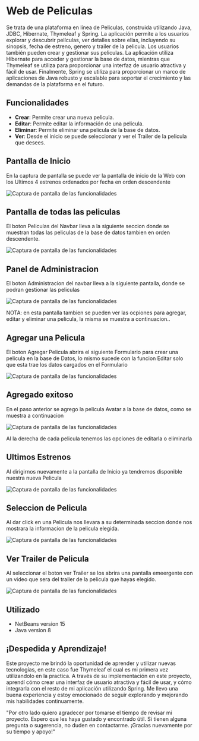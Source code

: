 <h1>Web de Peliculas</h1>

<p>Se trata de una plataforma en línea de Peliculas, construida utilizando Java, JDBC, Hibernate, Thymeleaf y Spring.
La aplicación permite a los usuarios explorar y descubrir películas, ver detalles sobre ellas, incluyendo su sinopsis, fecha de estreno, genero y trailer de la pelicula.
Los usuarios también pueden crear y gestionar sus peliculas. La aplicación utiliza Hibernate para acceder y gestionar la base de datos, mientras que Thymeleaf se utiliza para proporcionar una interfaz de usuario atractiva y fácil de usar. 
Finalmente, Spring se utiliza para proporcionar un marco de aplicaciones de Java robusto y escalable para soportar el crecimiento y las demandas de la plataforma en el futuro.</p>

<h2>Funcionalidades</h2>

<ul>
  <li><strong>Crear</strong>: Permite crear una nueva pelicula.</li>
  <li><strong>Editar</strong>: Permite editar la información de una pelicula.</li>
  <li><strong>Eliminar</strong>: Permite eliminar una pelicula de la base de datos.</li>
  <li><strong>Ver</strong>: Desde el inicio se puede seleccionar y ver el Trailer de la pelicula que desees.</li>
</ul>

<h2>Pantalla de Inicio</h2>
<p>En la captura de pantalla se puede ver la pantalla de inicio de la Web con los Ultimos 4 estrenos ordenados por fecha en orden descendente</p>
<img src="https://res.cloudinary.com/dkm0hdlgz/image/upload/v1676156369/webTrailer/movie-inicio_g0uxhx.png" alt="Captura de pantalla de las funcionalidades">



<h2>Pantalla de todas las peliculas</h2>
<p> El boton Peliculas del Navbar lleva a la siguiente seccion donde se muestran todas las peliculas de la base de datos tambien en orden descendente.</p>
<img src="https://res.cloudinary.com/dkm0hdlgz/image/upload/v1676156369/webTrailer/movie-todaslaspeliculas_ckod6u.png" alt="Captura de pantalla de las funcionalidades">


<h2>Panel de Administracion</h2>
<p>El boton Administracion del navbar lleva a la siguiente pantalla, donde se podran gestionar las peliculas</p>

<img src="https://res.cloudinary.com/dkm0hdlgz/image/upload/v1676156371/webTrailer/movie-administracion_qyxl2g.png" alt="Captura de pantalla de las funcionalidades">
<p>NOTA: en esta pantalla tambien se pueden ver las ocpiones para agregar, editar y eliminar una pelicula, la misma se muestra a continuacion..</p>

<h2>Agregar una Pelicula</h2>
<p>El boton Agregar Pelicula abrira el siguiente Formulario para crear una pelicula en la base de Datos, lo mismo sucede con la funcion Editar solo que esta trae los datos cargados en el Formulario</p>

<img src="https://res.cloudinary.com/dkm0hdlgz/image/upload/v1676156369/webTrailer/crearNuevaPelicula_yqcvj2.png" alt="Captura de pantalla de las funcionalidades">

<h2>Agregado exitoso</h2>
<p>En el paso anterior se agrego la pelicula Avatar a la base de datos, como se muestra a continuacion</p>

<img src="https://res.cloudinary.com/dkm0hdlgz/image/upload/v1676156370/webTrailer/movieAvatarCreada_hjjkgh.png" alt="Captura de pantalla de las funcionalidades">
<p>Al la derecha de cada pelicula tenemos las opciones de editarla o eliminarla</p>

<h2>Ultimos Estrenos</h2>
<p>Al dirigirnos nuevamente a la pantalla de Inicio ya tendremos disponible nuestra nueva Pelicula</p>

<img src="https://res.cloudinary.com/dkm0hdlgz/image/upload/v1676156369/webTrailer/avatarEneSTRENOS_uxjmjp.png" alt="Captura de pantalla de las funcionalidades">

<h2>Seleccion de Pelicula</h2>
<p>Al dar click en una Pelicula nos llevara a su determinada seccion donde nos mostrara la informacion de la pelicula elegida.</p>

<img src="https://res.cloudinary.com/dkm0hdlgz/image/upload/v1676156369/webTrailer/Avatar-demo_kpujiw.png" alt="Captura de pantalla de las funcionalidades">

<h2>Ver Trailer de Pelicula</h2>
<p>Al seleccionar el boton ver Trailer se los abrira una pantalla emeergente con un video que sera del trailer de la pelicula que hayas elegido.</p>

<img src="https://res.cloudinary.com/dkm0hdlgz/image/upload/v1676156369/webTrailer/demo-trailer_am7jm0.png" alt="Captura de pantalla de las funcionalidades">


<h2>Utilizado</h2>
<ul>
  <li>NetBeans version 15</li>
  <li>Java version 8</li>
</ul>
<h2>¡Despedida y Aprendizaje!</h2>
<p>Este proyecto me brindó la oportunidad de aprender y utilizar nuevas tecnologías, en este caso fue Thymeleaf el cual es mi primera vez utilizandolo en la practica.
A través de su implementación en este proyecto, aprendí cómo crear una interfaz de usuario atractiva y fácil de usar, 
y cómo integrarla con el resto de mi aplicación utilizando Spring.
Me llevo una buena experiencia y estoy emocionado de seguir explorando y mejorando mis habilidades continuamente.</p>
<p>"Por otro lado quiero agradecer por tomarse el tiempo de revisar mi proyecto. Espero que les haya gustado y encontrado útil. Si tienen alguna pregunta o sugerencia, no duden en contactarme. ¡Gracias nuevamente por su tiempo y apoyo!"</p>





